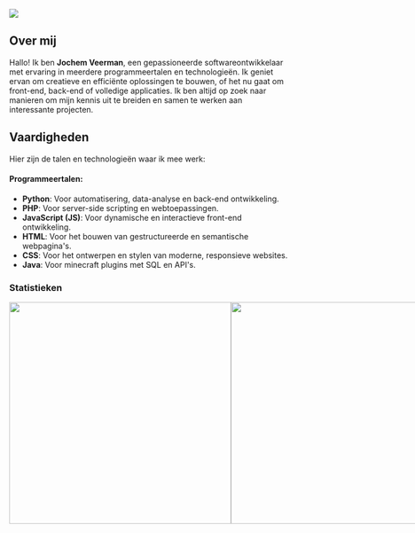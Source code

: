 ![](https://komarev.com/ghpvc/?username=jochemveerman2&color=orange)

## Over mij
Hallo! Ik ben **Jochem Veerman**, een gepassioneerde softwareontwikkelaar met ervaring in meerdere programmeertalen en technologieën. Ik geniet ervan om creatieve en efficiënte oplossingen te bouwen, of het nu gaat om front-end, back-end of volledige applicaties. Ik ben altijd op zoek naar manieren om mijn kennis uit te breiden en samen te werken aan interessante projecten.

## Vaardigheden
Hier zijn de talen en technologieën waar ik mee werk:

#### Programmeertalen:
- **Python**: Voor automatisering, data-analyse en back-end ontwikkeling.
- **PHP**: Voor server-side scripting en webtoepassingen.
- **JavaScript (JS)**: Voor dynamische en interactieve front-end ontwikkeling.
- **HTML**: Voor het bouwen van gestructureerde en semantische webpagina's.
- **CSS**: Voor het ontwerpen en stylen van moderne, responsieve websites.
- **Java**: Voor minecraft plugins met SQL en API's.

### Statistieken 
<div style="display: flex;">
  <img src="https://github-readme-stats.vercel.app/api?username=jochemveerman2&theme=dark&show_icons=true&hide_border=true&count_private=true" width="400">
  <img src="https://github-readme-stats.vercel.app/api/top-langs/?username=jochemveerman2&theme=dark&show_icons=true&hide_border=true&layout=compact" width="400">
</div>
